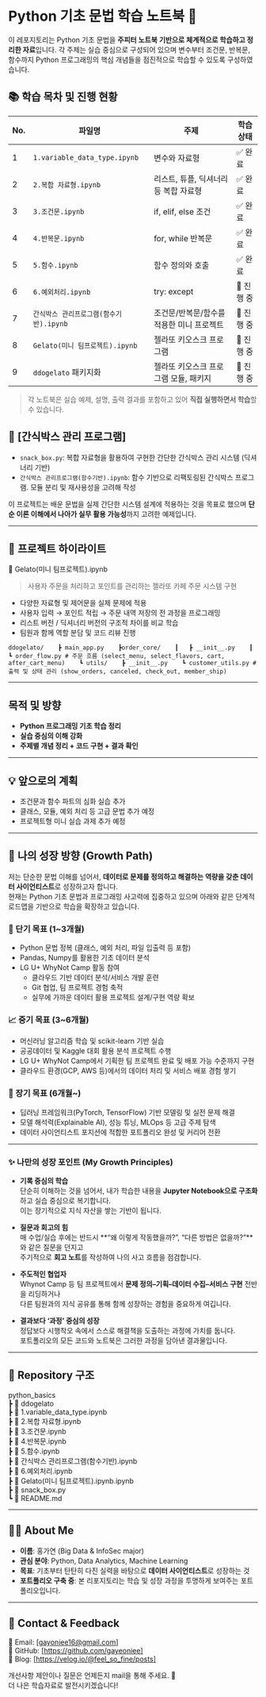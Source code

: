 # Python 기초 문법 학습 노트북 📘

이 레포지토리는 Python 기초 문법을 **주피터 노트북 기반으로 체계적으로 학습하고 정리한 자료**입니다. 각 주제는 실습 중심으로 구성되어 있으며 변수부터 조건문, 반복문, 함수까지 Python 프로그래밍의 핵심 개념들을 점진적으로 학습할 수 있도록 구성하였습니다.

## 📚 학습 목차 및 진행 현황
| No. | 파일명 | 주제 | 학습 상태 |
|-----|--------|------|------------|
| 1 | `1.variable_data_type.ipynb` | 변수와 자료형 | ✅ 완료 |
| 2 | `2.복합 자료형.ipynb` | 리스트, 튜플, 딕셔너리 등 복합 자료형 | ✅ 완료 |
| 3 | `3.조건문.ipynb` | if, elif, else 조건 | ✅ 완료 |
| 4 | `4.반복문.ipynb` | for, while 반복문 | ✅ 완료 |
| 5 | `5.함수.ipynb` | 함수 정의와 호출 | ✅ 완료 |
| 6 | `6.예외처리.ipynb` | try: except | 🔄 진행 중 |
| 7 | `간식박스 관리프로그램(함수기반).ipynb` | 조건문/반복문/함수를 적용한 미니 프로젝트 | 🔄 진행 중 |
| 8 | `Gelato(미니 팀프로젝트).ipynb` | 젤라또 키오스크 프로그램 | 🔄 진행 중 |
| 9 | `ddogelato` 패키지화 | 젤라또 키오스크 프로그램 모듈, 패키지 | 🔄 진행 중 |

> 각 노트북은 실습 예제, 설명, 출력 결과를 포함하고 있어 **직접 실행하면서 학습**할 수 있습니다.

## 🍱 [간식박스 관리 프로그램]
- `snack_box.py`: 복합 자료형을 활용하여 구현한 간단한 간식박스 관리 시스템 (딕셔너리 기반)
- `간식박스 관리프로그램(함수기반).ipynb`: 함수 기반으로 리팩토링된 간식박스 프로그램. 모듈 분리 및 재사용성을 고려해 작성

이 프로젝트는 배운 문법을 실제 간단한 시스템 설계에 적용하는 것을 목표로 했으며 **단순 이론 이해에서 나아가 실무 활용 가능성**까지 고려한 예제입니다.

---

## 📌 프로젝트 하이라이트
🍨 Gelato(미니 팀프로젝트).ipynb
> 사용자 주문을 처리하고 포인트를 관리하는 젤라또 카페 주문 시스템 구현

- 다양한 자료형 및 제어문을 실제 문제에 적용
- 사용자 입력 → 포인트 적립 → 주문 내역 저장의 전 과정을 프로그래밍
- 리스트 버전 / 딕셔너리 버전의 구조적 차이를 비교 학습
- 팀원과 함께 역할 분담 및 코드 리뷰 진행

`ddogelato/   
┣ main_app.py   
┣order_core/   
┃   ┣ __init__.py   
┃   ┗ order_flow.py # 주문 흐름 (select_menu, select_flavors, cart, after_cart_menu)   
┗ utils/   
    ┣ __init__.py   
    ┗ customer_utils.py # 출력 및 상태 관리 (show_orders, canceled, check_out, member_ship)`   


---

## 목적 및 방향

- **Python 프로그래밍 기초 학습 정리**
- **실습 중심의 이해 강화**
- **주제별 개념 정리 + 코드 구현 + 결과 확인**

---

## 💡 앞으로의 계획

- 조건문과 함수 파트의 심화 실습 추가
- 클래스, 모듈, 예외 처리 등 고급 문법 추가 예정
- 프로젝트형 미니 실습 과제 추가 예정

---

## 🚀 나의 성장 방향 (Growth Path)

저는 단순한 문법 이해를 넘어서, **데이터로 문제를 정의하고 해결하는 역량을 갖춘 데이터 사이언티스트**로 성장하고자 합니다.  
현재는 Python 기초 문법과 프로그래밍 사고력에 집중하고 있으며 아래와 같은 단계적 로드맵을 기반으로 학습을 확장하고 있습니다.

### 🎯 단기 목표 (1~3개월)
- Python 문법 정복 (클래스, 예외 처리, 파일 입출력 등 포함)
- Pandas, Numpy를 활용한 기초 데이터 분석
- LG U+ WhyNot Camp 활동 참여  
  - 클라우드 기반 데이터 분석/서비스 개발 훈련  
  - Git 협업, 팀 프로젝트 경험 축적  
  - 실무에 가까운 데이터 활용 프로젝트 설계/구현 역량 확보

### 📈 중기 목표 (3~6개월)
- 머신러닝 알고리즘 학습 및 scikit-learn 기반 실습
- 공공데이터 및 Kaggle 대회 활용 분석 프로젝트 수행
- LG U+ WhyNot Camp에서 기획한 팀 프로젝트 완료 및 배포 가능 수준까지 구현
- 클라우드 환경(GCP, AWS 등)에서의 데이터 처리 및 서비스 배포 경험 쌓기

### 🧠 장기 목표 (6개월~)
- 딥러닝 프레임워크(PyTorch, TensorFlow) 기반 모델링 및 실전 문제 해결
- 모델 해석력(Explainable AI), 성능 튜닝, MLOps 등 고급 주제 탐색
- 데이터 사이언티스트 포지션에 적합한 포트폴리오 완성 및 커리어 전환

---

### ✨ 나만의 성장 포인트 (My Growth Principles)

- **기록 중심의 학습**  
  단순히 이해하는 것을 넘어서, 내가 학습한 내용을 **Jupyter Notebook으로 구조화**하고 실습 중심으로 복기합니다.  
  이는 장기적으로 지식 자산을 쌓는 기반이 됩니다.

- **질문과 회고의 힘**  
  매 수업/실습 후에는 반드시 **“왜 이렇게 작동했을까?”, “다른 방법은 없을까?”**와 같은 질문을 던지고  
  주기적으로 **회고 노트**를 작성하여 나의 사고 흐름을 점검합니다.

- **주도적인 협업자**  
  Whynot Camp 등 팀 프로젝트에서 **문제 정의–기획–데이터 수집–서비스 구현** 전반을 리딩하거나  
  다른 팀원과의 지식 공유를 통해 함께 성장하는 경험을 중요하게 여깁니다.

- **결과보다 ‘과정’ 중심의 성장**  
  정답보다 시행착오 속에서 스스로 해결책을 도출하는 과정에 가치를 둡니다.  
  포트폴리오의 모든 코드와 노트북은 그러한 과정을 담아낸 결과물입니다.

---

## 📁 Repository 구조

python_basics  
┣ 📁 ddogelato   
┣ 📓 1.variable_data_type.ipynb   
┣ 📓 2.복합 자료형.ipynb   
┣ 📓 3.조건문.ipynb   
┣ 📓 4.반복문.ipynb   
┣ 📓 5.함수.ipynb   
┣ 📓 간식박스 관리프로그램(함수기반).ipynb   
┣ 📓 6.예외처리.ipynb   
┣ 📓 Gelato(미니 팀프로젝트).ipynb.ipynb   
┣ 🐍 snack_box.py   
┗ 📄 README.md   

---

## 🙋‍♀️ About Me

- **이름**: 홍가연 (Big Data & InfoSec major)
- **관심 분야**: Python, Data Analytics, Machine Learning
- **목표**: 기초부터 탄탄히 다진 실력을 바탕으로 **데이터 사이언티스트**로 성장하는 것
- **포트폴리오 구축 중**: 본 리포지토리는 학습 및 성장 과정을 투명하게 보여주는 포트폴리오입니다.

---

## 🤝 Contact & Feedback
📧 Email: [gayoniee16@gmail.com]   
💼 GitHub: [https://github.com/gayeoniee]   
📝 Blog: [https://velog.io/@feel_so_fine/posts]   

개선사항 제안이나 질문은 언제든지 mail을 통해 주세요. 🙏  
더 나은 학습자료로 발전시키겠습니다!
